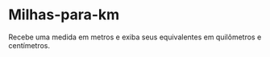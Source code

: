 # Milhas-para-km
Recebe uma medida em metros e exiba seus equivalentes em quilômetros e centímetros.
